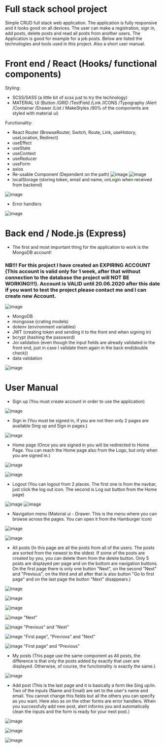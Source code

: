 # Full stack school project

Simple CRUD full stack web application. The application is fully responsive and it looks good on all devices. The user can make a registration, sign in, add posts, delete posts and read all posts from another users. The Application is good for example for a job posts. Below are listed the technologies and tools used in this project. Also a short user manual.


# Front end / React (Hooks/ functional components)
Styling:
- SCSS/SASS (a little bit of scss just to try the technology)
- MATERIAL UI (Button /GRID /TextField /Link /ICONS /Typography /Alert /Container /Drawer /List / MakeStyles /90% of the components are styled with material ui)

Functionality:
- React Router (BrowseRouter, Switch, Route, Link, useHistory, useLocation, Redirect)
- useEffect
- useState
- useContext
- useReducer
- useForm
- axios
- Re-usable Component (Dependent on the path)
![image](https://user-images.githubusercontent.com/55087458/84622734-647f5900-aee6-11ea-9b1b-5fb79728f94d.png)
![image](https://user-images.githubusercontent.com/55087458/84622833-9ee8f600-aee6-11ea-9a6f-146ad317b4cf.png)
- localStorage (storing token, email and name, onLogin when received from backend)

![image](https://user-images.githubusercontent.com/55087458/84623436-eb810100-aee7-11ea-975c-331f1798a1db.png)

- Error handlers

![image](https://user-images.githubusercontent.com/55087458/84624172-8cbc8700-aee9-11ea-82d3-3c1f551ed881.png)




# Back end / Node.js (Express)
- The first and most important thing for the application to work is the MongoDB account!
### NB!!! For this project I have created an EXPIRING ACCOUNT (This account is valid only for 1 week, after that without connection to the database the project will NOT BE WORKING!!!). Account is VALID until 20.06.2020 after this date if you want to test the project please contact me and I can create new Account.

![image](https://user-images.githubusercontent.com/55087458/84629763-816e5900-aef3-11ea-9d00-d7bb60f17e5d.png)


- MongoDB 
- mongoose (crating models)
- dotenv (environment variables)
- JWT (creating token and sending it to the front end when signing in)
- bcrypt (hashing the password)
- Joi validation (even though the input fields are already validated in the front end, just in case I validate them again in the back end(double check))
- data validation

![image](https://user-images.githubusercontent.com/55087458/84624820-c3df6800-aeea-11ea-81a0-f183ffedfbb7.png)



# User Manual

- Sign up (You must create account in order to use the application)

![image](https://user-images.githubusercontent.com/55087458/84625580-343ab900-aeec-11ea-88da-382b4d5b997a.png)

- Sign in (You must be signed in, if you are not then only 2 pages are available Sing up and Sign in pages.)

![image](https://user-images.githubusercontent.com/55087458/84625689-795eeb00-aeec-11ea-8bbb-e31babf546c4.png)

- Home page (Once you are signed in you will be redirected to Home Page. You can reach the Home page also from the Logo, but only when you are signed in.)

![image](https://user-images.githubusercontent.com/55087458/84625937-df4b7280-aeec-11ea-853c-ac1af4b2677e.png)

![image](https://user-images.githubusercontent.com/55087458/84625991-fa1de700-aeec-11ea-96bf-4f48416dbcc2.png)

- Logout (You can logout from 2 places. The first one is from the navbar, just click the log out icon. The second is Log out button from the Home page)

![image](https://user-images.githubusercontent.com/55087458/84626197-5ed94180-aeed-11ea-92e9-c460202d2fdb.png)
![image](https://user-images.githubusercontent.com/55087458/84626230-6bf63080-aeed-11ea-8a62-4441270f0f10.png)

- Navigation menu (Material ui - Drawer. This is the menu where you can browse across the pages. You can open it from the Hamburger Icon)

![image](https://user-images.githubusercontent.com/55087458/84626522-e58e1e80-aeed-11ea-9bc0-58779b5801b1.png)

![image](https://user-images.githubusercontent.com/55087458/84626577-ff2f6600-aeed-11ea-9088-de333e4a908b.png)

- All posts (In this page are all the posts from all of the users. The posts are sorted from the newest to the oldest. If some of the posts are created by you, you can delete them from the delete button. Only 5 posts are displayed per page and on the bottom are navigation buttons. On the first page there is only one button "Next", on the second "Next" and "Previous", on the third and all after that is also button "Go to first page" and on the last page the button "Next" disappears.)

![image](https://user-images.githubusercontent.com/55087458/84627147-09059900-aeef-11ea-8f41-8d4815f0f584.png)

![image](https://user-images.githubusercontent.com/55087458/84627194-1cb0ff80-aeef-11ea-933d-cf5d34ce32d4.png)

![image](https://user-images.githubusercontent.com/55087458/84627235-32bec000-aeef-11ea-9a76-eb16430a41dc.png)

![image](https://user-images.githubusercontent.com/55087458/84627288-4e29cb00-aeef-11ea-9d9d-566ccd16996c.png)
"Next"

![image](https://user-images.githubusercontent.com/55087458/84627332-6dc0f380-aeef-11ea-80a8-4750865164b9.png)
"Previous" and "Next"

![image](https://user-images.githubusercontent.com/55087458/84627391-83361d80-aeef-11ea-89fc-a683dcac061c.png)
"First page", "Previous" and "Next"

![image](https://user-images.githubusercontent.com/55087458/84627488-b082cb80-aeef-11ea-81d6-bf319022e0b4.png)
"First page" and "Previous"


- My posts (This page use the same component as All posts, the difference is that only the posts added by exactly that user are displayed. Otherwise, of course, the functionality is exactly the same.)

![image](https://user-images.githubusercontent.com/55087458/84627831-474f8800-aef0-11ea-8f03-8a1fa22b7aa1.png)

- Add post (This is the last page and it is basically a form like Sing up/in. Two of the inputs (Name and Email) are set to the user's name and email. You cannot change this fields but all the others you can specify as you want. Here also as on the other forms are error handlers. When you successfully add new post, alert informs you and automatically clean the inputs and the form is ready for your next post.)

![image](https://user-images.githubusercontent.com/55087458/84628404-3bb09100-aef1-11ea-91d5-cdf24ead481f.png)

![image](https://user-images.githubusercontent.com/55087458/84628463-5aaf2300-aef1-11ea-8c51-f7a380b9d8f3.png)

![image](https://user-images.githubusercontent.com/55087458/84628608-a5c93600-aef1-11ea-8a46-65f8226b74e2.png)


